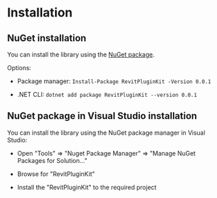 
# Installation

## NuGet installation

You can install the library using the [NuGet package](https://www.nuget.org/packages/RevitPluginKit/).

Options:

* Package manager: `Install-Package RevitPluginKit -Version 0.0.1`

* .NET CLI: `dotnet add package RevitPluginKit --version 0.0.1`

## NuGet package in Visual Studio installation

You can install the library using the NuGet package manager in Visual Studio:

* Open "Tools" => "Nuget Package Manager" => "Manage NuGet Packages for Solution..."

* Browse for "RevitPluginKit"

* Install the "RevitPluginKit" to the required project
